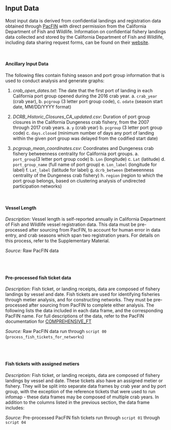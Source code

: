 ## Input Data

Most input data is derived from confidential landings and registration data obtained through [PacFIN](http://pacfin.psmfc.org/) with direct permission from the California Department of Fish and Wildlife. Information on confidential fishery landings data collected and stored by the California Department of Fish and Wildlife, including data sharing request forms, can be found on their [website](https://wildlife.ca.gov/Conservation/Marine/MFSU#48329363-overview--background).

<br>

#### Ancillary Input Data

The following files contain fishing season and port group information that is used to conduct analysis and generate graphs:

1. *crab_open_dates.txt*: The date that the first port of landing in each California port group opened during the 2016 crab year. 
	a. `crab_year` (crab year), 
	b. `pcgroup` (3 letter port group code), 
	c. `odate` (season start date, MM/DD/YYYY format)

2. *DCRB_Historic_Closures_CA_updated.csv*: Duration of port group closures in the California Dungeness crab fishery, from the 2007 through 2017 crab years. 
	a. `y` (crab year)
	b. `pcgroup` (3 letter port group code)
	c. `days.closed` (minimum number of days any port of landing within the given port group was delayed from the codified start date)

3. *pcgroup_mean_coordinates.csv*: Coordinates and Dungeness crab fishery betweenness centrality for California port groups. 
	a. `port_group`(3 letter port group code)
	b. `Lon` (longitude)
	c. `Lat` (latitude)
	d. `port_group_name` (full name of port group)
	e. `Lon_label` (longitude for label)
	f. `Lat_label` (latitude for label)
	g. `dcrb_between` (betweenness centrality of the Dungeness crab fishery)
	h. `region` (region to which the port group belongs, based on clustering analysis of undirected participation networks)

<br>

#### Vessel Length

*Description:* Vessel length is self-reported annually in California Department of Fish and Wildlife vessel registration data. This data must be pre-processed after sourcing from PacFIN, to account for human error in data entry, and crab seasons which span two registration years. For details on this process, refer to the Supplementary Material.

*Source:* Raw PacFIN data

<br>
<br>


#### Pre-processed fish ticket data

*Description:* Fish ticket, or landing receipts, data are composed of fishery landings by vessel and date. Fish tickets are used for identifying fisheries through metier analysis, and for constructing networks. They must be pre-processed after sourcing from PacFIN to complete either analysis. The following lists the data included in each data frame, and the corresponding PacFIN name. For full descriptions of the data, refer to the PacFIN documentation for [COMPREHENSIVE_FT](http://pacfin.psmfc.org/wp-content/uploads/2016/06/PacFIN_Comprehensive_Fish_Tickets.pdf)

*Source:* Raw PacFIN data run through `script 00` (`process_fish_tickets_for_networks`)

<br>
<br>

#### Fish tickets with assigned metiers

*Description:* Fish ticket, or landing receipts, data are composed of fishery landings by vessel and date. These tickets also have an assigned metier or fishery. They will be split into separate data frames by crab year and by port group, with the exception of the reference tickets that were used to run infomap - these data frames may be composed of multiple crab years. In addition to the columns listed in the previous section, the data frame includes:

*Source:* Pre-processed PacFIN fish tickets run through `script 01` through `script 04`

<br>
<br>










